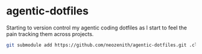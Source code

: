 # agentic-dotfiles

Starting to version control my agentic coding dotfiles as I start to feel the pain tracking them across projects.

```sh
git submodule add https://github.com/neozenith/agentic-dotfiles.git .claude
```
